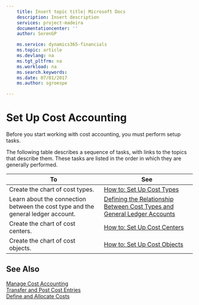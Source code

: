 ```yaml
---
    title: Insert topic title| Microsoft Docs
    description: Insert description
    services: project-madeira
    documentationcenter: ''
    author: SorenGP

    ms.service: dynamics365-financials
    ms.topic: article
    ms.devlang: na
    ms.tgt_pltfrm: na
    ms.workload: na
    ms.search.keywords:
    ms.date: 07/01/2017
    ms.author: sgroespe

---
```

# Set Up Cost Accounting
Before you start working with cost accounting, you must perform setup tasks.  

 The following table describes a sequence of tasks, with links to the topics that describe them. These tasks are listed in the order in which they are generally performed.  

|To|See|  
|--------|---------|  
|Create the chart of cost types.|[How to: Set Up Cost Types](how-to-set-up-cost-types.md)|  
|Learn about the connection between the cost type and the general ledger account.|[Defining the Relationship Between Cost Types and General Ledger Accounts](defining-the-relationship-between-cost-types-and-general-ledger-accounts.md)|  
|Create the chart of cost centers.|[How to: Set Up Cost Centers](how-to-set-up-cost-centers.md)|  
|Create the chart of cost objects.|[How to: Set Up Cost Objects](how-to-set-up-cost-objects.md)|  

## See Also  
 [Manage Cost Accounting](manage-cost-accounting.md)   
 [Transfer and Post Cost Entries](transfer-and-post-cost-entries.md)   
 [Define and Allocate Costs](define-and-allocate-costs.md)
